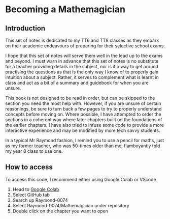 # Becoming a Mathemagician

## Introduction

This set of notes is dedicated to my TT6 and TT8 classes as they embark on their academic endeavours of preparing for their selective school exams.

I hope that this set of notes will serve them well in the lead up to the exams and beyond. I must warn in advance that this set of notes is no substitute for a teacher providing details in the subject, nor is it a way to get around practising the questions as that is the only way I know of to properly gain intuition about a subject. Rather, it serves to complement what is learnt in class and act as a bit of a summary and guidebook for when you are unsure.
 
This book is not designed to be read in order, but can be skipped to the section you need the most help with. However, if you are unsure of certain reasonings, be sure to turn back a few pages to try to properly understand concepts before moving on. Where possible, I have attempted to order the sections in a coherent way where later chapters built on the foundations of the earlier chapters. I have also tried to infuse some code to provide a more interactive experience and may be modified by more tech savvy students.
 
In a typical Mr Raymond fashion, I remind you to use a pencil for maths, just as my former teacher, who was 50-times older than me, flamboyantly told my year 8 class to use one.

## How to access

To access this code, I recommend either using Google Colab or VScode

1. Head to [Google Colab](https://colab.research.google.com/)
2. Select GitHub tab
3. Search up Raymond-0074
4. Select Raymond-0074/Mathemagician under repository
5. Double click on the chapter you want to open
